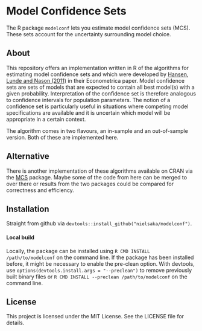 # Model Confidence Sets

The R package `modelconf` lets you estimate model confidence sets (MCS).
These sets account for the uncertainty surrounding model choice.

## About

This repository offers an implementation written in R of the algorithms for estimating model confidence sets and which were developed by [Hansen, Lunde and Nason (2011)](https://doi.org/10.3982/ECTA5771)
in their Econometrica paper. Model confidence sets are sets of models that are expected to contain all best model(s) with a given probability. Interpretation of the confidence set is therefore analogous to confidence intervals for population parameters. The notion of a confidence set is particularly useful in situations where competing model specifications are available and it is uncertain which model will be appropriate in a certain context.

The algorithm comes in two flavours, an in-sample and an out-of-sample version.
Both of these are implemented here.

## Alternative

There is another implementation of these algorithms available on CRAN via the
[MCS](https://cran.r-project.org/web/packages/MCS/index.html) package. Maybe
some of the code from here can be merged to over there or results from the two
packages could be compared for correctness and efficiency.

## Installation 

Straight from github via `devtools::install_github("nielsaka/modelconf")`.

#### Local build

Locally, the package can be installed using `R CMD INSTALL /path/to/modelconf`
on the command line. If the package has been installed before, it
might be necessary to enable the pre-clean option. With devtools, use
`options(devtools.install.args = "--preclean")` to remove previously built
binary files or `R CMD INSTALL --preclean /path/to/modelconf` on the command
line.

## License

This project is licensed under the MIT License. See the LICENSE file for
details.
